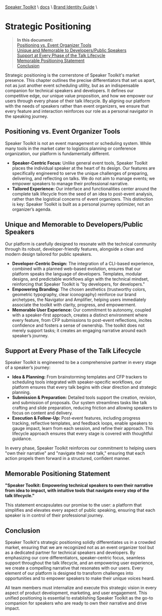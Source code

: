 [Speaker Toolkit](../../README.md) \ [docs](../README.md) \ [Brand Identity Guide](README.md) \

# Strategic Positioning

> **In this document:**  
> [Positioning vs. Event Organizer Tools](#positioning-vs.-event-organizer-tools)  
> [Unique and Memorable to Developers/Public Speakers](#unique-and-memorable-to-developers/public-speakers)  
> [Support at Every Phase of the Talk Lifecycle](#support-at-every-phase-of-the-talk-lifecycle)  
> [Memorable Positioning Statement](#memorable-positioning-statement)  
> [Conclusion](#conclusion)

Strategic positioning is the cornerstone of Speaker Toolkit's market presence. This chapter outlines the precise differentiators that set us apart, not as just another event scheduling utility, but as an indispensable companion for technical speakers and developers. It defines our competitive edge, our unique value proposition, and how we empower our users through every phase of their talk lifecycle. By aligning our platform with the needs of speakers rather than event organizers, we ensure that every feature and interaction reinforces our role as a personal navigator in the speaking journey.

## Positioning vs. Event Organizer Tools

Speaker Toolkit is not an event management or scheduling system. While many tools in the market cater to logistics planning or conference organization, our platform is fundamentally different.

- **Speaker-Centric Focus:**   Unlike general event tools, Speaker Toolkit places the individual speaker at the heart of its design. Our features are specifically engineered to serve the unique challenges of preparing, delivering, and reflecting on talks. We do not aim to manage events; we empower speakers to manage their professional narrative.
- **Tailored Experience:**   Our interface and functionalities center around the complete talk lifecycle from the seed of an idea to post-event analysis, rather than the logistical concerns of event organizers. This distinction is key: Speaker Toolkit is built as a personal journey optimizer, not an organizer’s agenda.

## Unique and Memorable to Developers/Public Speakers

Our platform is carefully designed to resonate with the technical community through its robust, developer-friendly features, alongside a clean and modern design tailored for public speakers.

- **Developer-Centric Design:**   The integration of a CLI-based experience, combined with a planned web-based evolution, ensures that our platform speaks the language of developers. Templates, modular designs, and predictable workflows align with the technical mindset, reinforcing that Speaker Toolkit is "by developers, for developers."
- **Empowering Branding:**   The chosen aesthetics (trustworthy colors, geometric typography, clear iconography) reinforce our brand archetypes, the Navigator and Amplifier, helping users immediately associate the toolkit with clarity, progress, and empowerment.
- **Memorable User Experience:**   Our commitment to autonomy, coupled with a speaker-first approach, creates a distinct environment where every feature, from CFP submissions to post-event reflections, incites confidence and fosters a sense of ownership. The toolkit does not merely support tasks; it creates an engaging narrative around each speaker’s journey.

## Support at Every Phase of the Talk Lifecycle

Speaker Toolkit is engineered to be a comprehensive partner in every stage of a speaker’s journey:

- **Idea & Planning:**   From brainstorming templates and CFP trackers to scheduling tools integrated with speaker-specific workflows, our platform ensures that every talk begins with clear direction and strategic planning.
- **Submission & Preparation:**   Detailed tools support the creation, revision, and submission of proposals. Our system streamlines tasks like talk crafting and slide preparation, reducing friction and allowing speakers to focus on content and delivery.
- **Execution & Follow-Up:**   Post-event features, including progress tracking, reflective templates, and feedback loops, enable speakers to gauge impact, learn from each session, and refine their approach. This lifecycle approach ensures that every stage is covered with thoughtful guidance.

In every phase, Speaker Toolkit reinforces our commitment to helping users "own their narrative" and "navigate their next talk," ensuring that each action propels them forward in a structured, confident manner.

## Memorable Positioning Statement

**"Speaker Toolkit: Empowering technical speakers to own their narrative from idea to impact, with intuitive tools that navigate every step of the talk lifecycle."**

This statement encapsulates our promise to the user: a platform that simplifies and elevates every aspect of public speaking, ensuring that each speaker is in control of their professional journey.

## Conclusion

Speaker Toolkit's strategic positioning solidly differentiates us in a crowded market, ensuring that we are recognized not as an event organizer tool but as a dedicated partner for technical speakers and developers. By emphasizing our core differentiators, speaker-centric focus, seamless support throughout the talk lifecycle, and an empowering user experience, we create a compelling narrative that resonates with our users. Every element of our platform is designed to transform challenges into opportunities and to empower speakers to make their unique voices heard.

All team members must internalize and execute this strategic vision in every aspect of product development, marketing, and user engagement. This unified positioning is essential to establishing Speaker Toolkit as the go-to companion for speakers who are ready to own their narrative and drive impact.